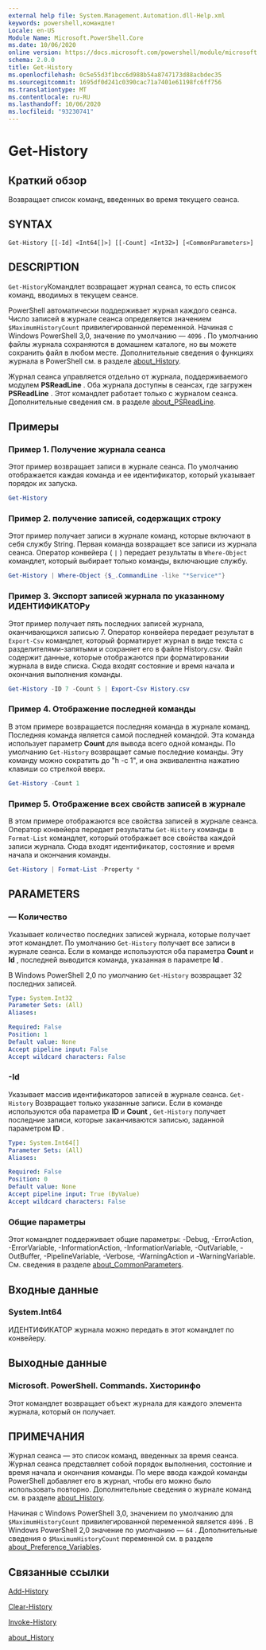 ```yaml
---
external help file: System.Management.Automation.dll-Help.xml
keywords: powershell,командлет
Locale: en-US
Module Name: Microsoft.PowerShell.Core
ms.date: 10/06/2020
online version: https://docs.microsoft.com/powershell/module/microsoft.powershell.core/get-history?view=powershell-7.1&WT.mc_id=ps-gethelp
schema: 2.0.0
title: Get-History
ms.openlocfilehash: 0c5e55d3f1bcc6d988b54a8747173d88acbdec35
ms.sourcegitcommit: 1695df0d241c0390cac71a7401e61198fc6ff756
ms.translationtype: MT
ms.contentlocale: ru-RU
ms.lasthandoff: 10/06/2020
ms.locfileid: "93230741"
---
```

# Get-History

## Краткий обзор
Возвращает список команд, введенных во время текущего сеанса.

## SYNTAX

```
Get-History [[-Id] <Int64[]>] [[-Count] <Int32>] [<CommonParameters>]
```

## DESCRIPTION

`Get-History`Командлет возвращает журнал сеанса, то есть список команд, вводимых в текущем сеансе.

PowerShell автоматически поддерживает журнал каждого сеанса. Число записей в журнале сеанса определяется значением `$MaximumHistoryCount` привилегированной переменной. Начиная с Windows PowerShell 3,0, значение по умолчанию — `4096` . По умолчанию файлы журнала сохраняются в домашнем каталоге, но вы можете сохранить файл в любом месте. Дополнительные сведения о функциях журнала в PowerShell см. в разделе [about_History](About/about_History.md).

Журнал сеанса управляется отдельно от журнала, поддерживаемого модулем **PSReadLine** .
Оба журнала доступны в сеансах, где загружен **PSReadLine** . Этот командлет работает только с журналом сеанса. Дополнительные сведения см. в разделе [about_PSReadLine](../PSReadLine/About/about_PSReadLine.md).

## Примеры

### Пример 1. Получение журнала сеанса

Этот пример возвращает записи в журнале сеанса. По умолчанию отображается каждая команда и ее идентификатор, который указывает порядок их запуска.

```powershell
Get-History
```

### Пример 2. получение записей, содержащих строку

Этот пример получает записи в журнале команд, которые включают в себя службу String. Первая команда возвращает все записи из журнала сеанса. Оператор конвейера ( `|` ) передает результаты в `Where-Object` командлет, который выбирает только команды, включающие службу.

```powershell
Get-History | Where-Object {$_.CommandLine -like "*Service*"}
```

### Пример 3. Экспорт записей журнала по указанному ИДЕНТИФИКАТОРу

Этот пример получает пять последних записей журнала, оканчивающихся записью 7. Оператор конвейера передает результат в `Export-Csv` командлет, который форматирует журнал в виде текста с разделителями-запятыми и сохраняет его в файле History.csv. Файл содержит данные, которые отображаются при форматировании журнала в виде списка. Сюда входят состояние и время начала и окончания выполнения команды.

```powershell
Get-History -ID 7 -Count 5 | Export-Csv History.csv
```

### Пример 4. Отображение последней команды

В этом примере возвращается последняя команда в журнале команд. Последняя команда является самой последней командой. Эта команда использует параметр **Count** для вывода всего одной команды. По умолчанию `Get-History` возвращает самые последние команды. Эту команду можно сократить до "h -c 1", и она эквивалентна нажатию клавиши со стрелкой вверх.

```powershell
Get-History -Count 1
```

### Пример 5. Отображение всех свойств записей в журнале

В этом примере отображаются все свойства записей в журнале сеанса. Оператор конвейера передает результаты `Get-History` команды в `Format-List` командлет, который отображает все свойства каждой записи журнала. Сюда входят идентификатор, состояние и время начала и окончания команды.

```powershell
Get-History | Format-List -Property *
```

## PARAMETERS

### — Количество

Указывает количество последних записей журнала, которые получает этот командлет. По умолчанию `Get-History` получает все записи в журнале сеанса. Если в команде используются оба параметра **Count** и **Id** , последней выводится команда, указанная в параметре **Id** .

В Windows PowerShell 2,0 по умолчанию `Get-History` возвращает 32 последних записей.

```yaml
Type: System.Int32
Parameter Sets: (All)
Aliases:

Required: False
Position: 1
Default value: None
Accept pipeline input: False
Accept wildcard characters: False
```

### -Id

Указывает массив идентификаторов записей в журнале сеанса. `Get-History` Возвращает только указанные записи. Если в команде используются оба параметра **ID** и **Count** , `Get-History` получает последние записи, которые заканчиваются записью, заданной параметром **ID** .

```yaml
Type: System.Int64[]
Parameter Sets: (All)
Aliases:

Required: False
Position: 0
Default value: None
Accept pipeline input: True (ByValue)
Accept wildcard characters: False
```

### Общие параметры

Этот командлет поддерживает общие параметры: -Debug, -ErrorAction, -ErrorVariable, -InformationAction, -InformationVariable, -OutVariable, -OutBuffer, -PipelineVariable, -Verbose, -WarningAction и -WarningVariable. См. сведения в разделе [about_CommonParameters](https://go.microsoft.com/fwlink/?LinkID=113216).

## Входные данные

### System.Int64

ИДЕНТИФИКАТОР журнала можно передать в этот командлет по конвейеру.

## Выходные данные

### Microsoft. PowerShell. Commands. Хисторинфо

Этот командлет возвращает объект журнала для каждого элемента журнала, который он получает.

## ПРИМЕЧАНИЯ

Журнал сеанса — это список команд, введенных за время сеанса. Журнал сеанса представляет собой порядок выполнения, состояние и время начала и окончания команды. По мере ввода каждой команды PowerShell добавляет его в журнал, чтобы его можно было использовать повторно. Дополнительные сведения о журнале команд см. в разделе [about_History](About/about_History.md).

Начиная с Windows PowerShell 3,0, значением по умолчанию для `$MaximumHistoryCount` привилегированной переменной является `4096` . В Windows PowerShell 2,0 значение по умолчанию — `64` . Дополнительные сведения о `$MaximumHistoryCount` переменной см. в разделе [about_Preference_Variables](About/about_Preference_Variables.md).

## Связанные ссылки

[Add-History](Add-History.md)

[Clear-History](Clear-History.md)

[Invoke-History](Invoke-History.md)

[about_History](About/about_History.md)
